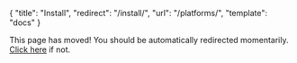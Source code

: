 { "title": "Install", "redirect": "/install/", "url": "/platforms/", "template": "docs" }

This page has moved! You should be automatically redirected momentarily. [Click
here](/install/) if not.
